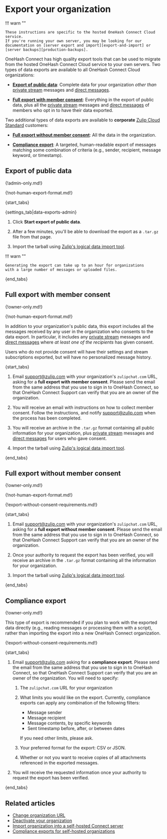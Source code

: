 # Export your organization

!!! warn ""

    These instructions are specific to the hosted OneHash Connect Cloud service.
    If you're running your own server, you may be looking for our
    documentation on [server export and import][export-and-import] or
    [server backups][production-backups].

OneHash Connect has high quality export tools that can be used to migrate from the hosted
OneHash Connect Cloud service to your own servers. Two types of data exports are available
to all OneHash Connect Cloud organizations:

* [**Export of public data**](#export-of-public-data): Complete data for your
   organization *other than* [private stream](/help/stream-permissions) messages
   and [direct messages](/help/direct-messages).

* [**Full export with member consent**](#full-export-with-member-consent):
  Everything in the export of public data, plus all the [private
  stream](/help/stream-permissions) messages and [direct
  messages](/help/direct-messages) of members who opt in to have their data
  exported.

Two additional types of data exports are available to **corporate** [Zulip Cloud
Standard][standard] customers:

[standard]: https://zulip.com/plans/

* [**Full export without member consent**](#full-export-without-member-consent):
  All the data in the organization.

* [**Compliance export**](#compliance-export): A targeted, human-readable export
  of messages matching some combination of criteria (e.g., sender, recipient,
  message keyword, or timestamp).

## Export of public data

{!admin-only.md!}

{!not-human-export-format.md!}

{start_tabs}

{settings_tab|data-exports-admin}

1. Click **Start export of public data**.

1. After a few minutes, you'll be able to download the export as a `.tar.gz`
file from that page.

1. Import the tarball using [Zulip's logical data import tool][import-only].

!!! warn ""

    Generating the export can take up to an hour for organizations
    with a large number of messages or uploaded files.

{end_tabs}

## Full export with member consent

{!owner-only.md!}

{!not-human-export-format.md!}

In addition to your organization's public data, this export includes all the
messages received by any user in the organization who consents to the data
export. In particular, it includes any [private
stream](/help/stream-permissions) messages and [direct
messages](/help/direct-messages) where *at least one of the recipients* has
given consent.

Users who do not provide consent will have their settings and stream
subscriptions exported, but will have no personalized message history.

{start_tabs}

1. Email [support@zulip.com](mailto:support@zulip.com) with your
   organization's `zulipchat.com` URL, asking for a **full export with
   member consent**. Please send the email from the same address
   that you use to sign in to OneHash Connect, so that OneHash Connect Support can verify
   that you are an owner of the organization.

1. You will receive an email with instructions on how to collect member consent.
   Follow the instructions, and notify
   [support@zulip.com](mailto:support@zulip.com) when the process has been
   completed.

1. You will receive an archive in the `.tar.gz` format containing all public
   information for your organization, plus [private
   stream](/help/stream-permissions) messages and [direct
   messages](/help/direct-messages) for users who gave consent.

1. Import the tarball using [Zulip's logical data import tool][import-only].

{end_tabs}

## Full export without member consent

{!owner-only.md!}

{!not-human-export-format.md!}

{!export-without-consent-requirements.md!}

{start_tabs}

1. Email [support@zulip.com](mailto:support@zulip.com) with your
   organization's `zulipchat.com` URL, asking for a **full export without
   member consent**. Please send the email from the same address
   that you use to sign in to OneHash Connect, so that OneHash Connect Support can verify
   that you are an owner of the organization.

1. Once your authority to request the export has been verified, you will receive
   an archive in the `.tar.gz` format containing all the information for your
   organization.

1. Import the tarball using [Zulip's logical data import tool][import-only].

{end_tabs}

## Compliance export

{!owner-only.md!}

This type of export is recommended if you plan to work with the exported data
directly (e.g., reading messages or processing them with a script), rather than
importing the export into a new OneHash Connect organization.

{!export-without-consent-requirements.md!}

{start_tabs}

1. Email [support@zulip.com](mailto:support@zulip.com) asking for a **compliance
   export**. Please send the email from the same address that you use to sign in
   to OneHash Connect, so that OneHash Connect Support can verify that you are an owner of the
   organization. You will need to specify:

      1. The `zulipchat.com` URL for your organization

      2. What limits you would like on the export.  Currently, compliance
         exports can apply any combination of the following filters:

         - Message sender
         - Message recipient
         - Message contents, by specific keywords
         - Sent timestamp before, after, or between dates

         If you need other limits, please ask.

      3. Your preferred format for the export: CSV or JSON.

      4. Whether or not you want to receive copies of all attachments referenced in
         the exported messages.

1. You will receive the requested information once your authority to request the
   export has been verified.

{end_tabs}

## Related articles

* [Change organization URL](/help/change-organization-url)
* [Deactivate your organization](/help/deactivate-your-organization)
* [Import organization into a self-hosted Connect server][import-only]
* [Compliance exports for self-hosted organizations][compliance-exports-self-hosted]

[production-backups]: https://zulip.readthedocs.io/en/stable/production/export-and-import.html#backups
[export-and-import]: https://zulip.readthedocs.io/en/stable/production/export-and-import.html#data-export
[import-only]: https://zulip.readthedocs.io/en/stable/production/export-and-import.html#import-into-a-new-zulip-server
[compliance-exports-self-hosted]: https://zulip.readthedocs.io/en/stable/production/export-and-import.html#compliance-exports
